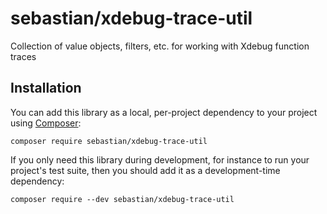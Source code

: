 # sebastian/xdebug-trace-util

Collection of value objects, filters, etc. for working with Xdebug function traces

## Installation

You can add this library as a local, per-project dependency to your project using [Composer](https://getcomposer.org/):

```
composer require sebastian/xdebug-trace-util
```

If you only need this library during development, for instance to run your project's test suite, then you should add it as a development-time dependency:

```
composer require --dev sebastian/xdebug-trace-util
```
